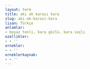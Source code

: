 ```yaml
---
layout: term
title: akı ak karası kara
slug: aki-ak-karasi-kara
lisan: Türkçe
anlamlar:
- beyaz tenli, kara gözlü, kara saçlı
ozellikler:
- - ''
ornekler:
- - ''
orneklerkaynak:
- - ''
---
```

